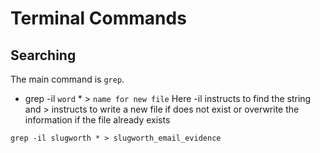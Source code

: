 
# Terminal Commands

## Searching

The main command is `grep`.


- grep -il `word` * > `name for new file` 
Here -il instructs to find the string and > instructs to write a new file if does not exist or overwrite the information if the file already exists

```
grep -il slugworth * > slugworth_email_evidence
```
